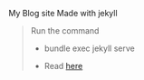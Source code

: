 My Blog site Made with jekyll
>
>Run the command
>
>- bundle exec jekyll serve
>
>- Read [here](https://anjali1361.github.io/my_blog/) 

